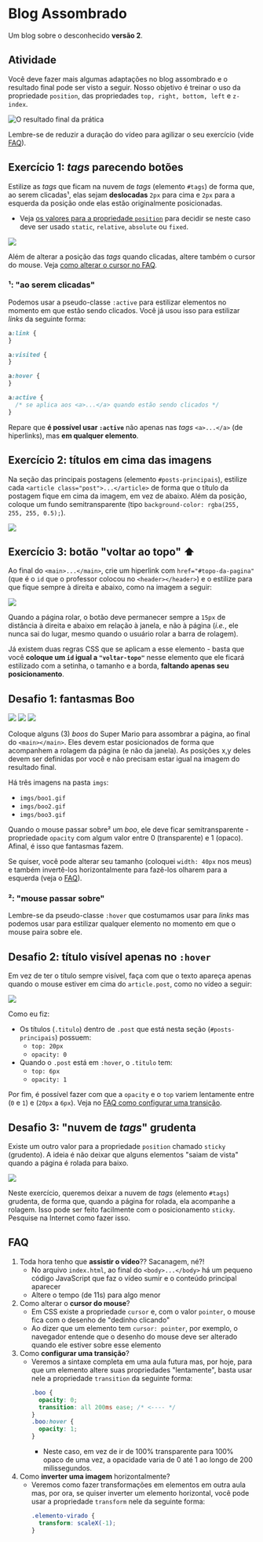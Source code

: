# Blog Assombrado

Um blog sobre o desconhecido **versão 2**.

## Atividade

Você deve fazer mais algumas adaptações no blog assombrado e o resultado final pode ser visto a seguir. Nosso objetivo é treinar o uso da propriedade `position`, das propriedades `top, right, bottom, left` e `z-index`.

![O resultado final da prática](resultado.png)

Lembre-se de reduzir a duração do vídeo para agilizar o seu exercício (vide [FAQ](#faq)).

## Exercício 1: _tags_ parecendo botões

Estilize as _tags_ que ficam na nuvem de _tags_ (elemento `#tags`) de forma que, ao serem clicadas¹, elas sejam **deslocadas** `2px` para cima e `2px` para a esquerda da posição onde elas estão originalmente posicionadas.

- Veja [os valores para a propriedade `position`][propriedade-position] para decidir se neste caso deve ser usado `static`, `relative`, `absolute` ou `fixed`.

![](imgs/tags-como-botoes.gif)


Além de alterar a posição das _tags_ quando clicadas, altere também o cursor do mouse. Veja [como alterar o cursor no FAQ](#faq).

### ¹: "ao serem clicadas"

Podemos usar a pseudo-classe `:active` para estilizar elementos no momento em que estão sendo clicados. Você já usou isso para estilizar _links_ da seguinte forma:

```css
a:link {
}

a:visited {
}

a:hover {
}

a:active {
  /* se aplica aos <a>...</a> quando estão sendo clicados */
}
```

Repare que **é possível usar `:active`** não apenas nas _tags_ `<a>...</a>` (de hiperlinks), mas **em qualquer elemento**.

## Exercício 2: títulos em cima das imagens

Na seção das principais postagens (elemento `#posts-principais`), estilize cada `<article class="post">...</article>` de forma que o título da postagem fique em cima da imagem, em vez de abaixo. Além da posição, coloque um fundo semitransparente (tipo `background-color: rgba(255, 255, 255, 0.5);`).

![](imgs/titulos-nas-imagens.png)


## Exercício 3: botão "voltar ao topo" ⬆️

Ao final do `<main>...</main>`, crie um hiperlink com `href="#topo-da-pagina"` (que é o `id` que o professor colocou no `<header></header>`) e o estilize para que fique sempre à direita e abaixo, como na imagem a seguir:

![](imgs/botao-voltar-ao-topo.png)

Quando a página rolar, o botão deve permanecer sempre a `15px` de distância à direita e abaixo em relação à janela, e não à página (_i.e._, ele nunca sai do lugar, mesmo quando o usuário rolar a barra de rolagem).

Já existem duas regras CSS que se aplicam a esse elemento - basta que você **coloque um `id` igual a `"voltar-topo"`** nesse elemento que ele ficará estilizado com a setinha, o tamanho e a borda, **faltando apenas seu posicionamento**.


## Desafio 1: fantasmas **Boo**

![](imgs/boo1.gif)
![](imgs/boo2.gif)
![](imgs/boo3.gif)

Coloque alguns (3) _boos_ do Super Mario para assombrar a página, ao final do `<main></main>`. Eles devem estar posicionados de forma que acompanhem a rolagem da página (e não da janela). As posições x,y deles devem ser definidas por você e não precisam estar igual na imagem do resultado final.

Há três imagens na pasta `imgs`:

- `imgs/boo1.gif`
- `imgs/boo2.gif`
- `imgs/boo3.gif`

Quando o mouse passar sobre² um _boo_, ele deve ficar semitransparente - propriedade `opacity` com algum valor entre 0 (transparente) e 1 (opaco). Afinal, é isso que fantasmas fazem.

Se quiser, você pode alterar seu tamanho (coloquei `width: 40px` nos meus) e também invertê-los horizontalmente para fazê-los olharem para a esquerda (veja o [FAQ](#faq)).

### ²: "mouse passar sobre"

Lembre-se da pseudo-classe `:hover` que costumamos usar para _links_ mas podemos usar para estilizar qualquer elemento no momento em que o mouse paira sobre ele.

## Desafio 2: título visível apenas no `:hover`

Em vez de ter o título sempre visível, faça com que o texto apareça apenas quando o mouse estiver em cima do `article.post`, como no vídeo a seguir:

![](imgs/titulos-nas-imagens.gif)

Como eu fiz:

- Os títulos (`.titulo`) dentro de `.post` que está nesta seção (`#posts-principais`) possuem:
  - `top: 20px`
  - `opacity: 0`  
- Quando o `.post` está em `:hover`, o `.titulo` tem:
  - `top: 6px`
  - `opacity: 1`

Por fim, é possível fazer com que a `opacity` e o `top` variem lentamente entre (`0` e `1`) e (`20px` a `6px`). Veja no [FAQ como configurar uma transição](#faq).


## Desafio 3: "nuvem de _tags_" grudenta

Existe um outro valor para a propriedade `position` chamado `sticky` (grudento). A ideia é não deixar que alguns elementos "saiam de vista" quando a página é rolada para baixo.

![](imgs/nuvem-sticky.gif)

Neste exercício, queremos deixar a nuvem de _tags_ (elemento `#tags`) grudenta, de forma que, quando a página for rolada, ela acompanhe a rolagem. Isso pode ser feito facilmente com o posicionamento `sticky`. Pesquise na Internet como fazer isso.



## FAQ

1. Toda hora tenho que **assistir o vídeo**?? Sacanagem, né?!
   - No arquivo `index.html`, ao final do `<body>...</body>` há um pequeno
     código JavaScript que faz o vídeo sumir e o conteúdo principal aparecer
   - Altere o tempo (de 11s) para algo menor
1. Como alterar o **cursor do mouse**?
   - Em CSS existe a propriedade `cursor` e, com o valor `pointer`, o mouse fica com o desenho de "dedinho clicando"
   - Ao dizer que um elemento tem `cursor: pointer`, por exemplo, o navegador entende que o desenho do mouse deve ser alterado quando ele estiver sobre esse elemento
1. Como **configurar uma transição**?
   - Veremos a sintaxe completa em uma aula futura mas, por hoje, para que um elemento altere suas propriedades "lentamente", basta usar nele a propriedade `transition` da seguinte forma:
     ```css
     .boo {
       opacity: 0;
       transition: all 200ms ease; /* <---- */
     }
     .boo:hover {
       opacity: 1;
     }
     ```
     - Neste caso, em vez de ir de 100% transparente para 100% opaco de uma vez, a opacidade varia de 0 até 1 ao longo de 200 milissegundos.
1. Como **inverter uma imagem** horizontalmente?
   - Veremos como fazer transformações em elementos em outra aula mas, por ora, se quiser inverter um elemento horizontal, você pode usar a propriedade `transform` nele da seguinte forma:
     ```css
     .elemento-virado {
       transform: scaleX(-1);
     }
     ```




[propriedade-position]: https://fegemo.github.io/cefet-front-end/classes/css4/#valores-position
